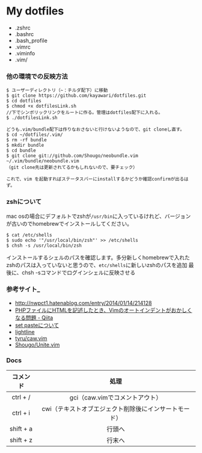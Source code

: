 # My dotfiles
* .zshrc
* .bashrc
* .bash_profile
* .vimrc
* .viminfo
* .vim/

### 他の環境での反映方法
``` 
$ ユーザーディレクトリ（~：チルダ配下）に移動
$ git clone https://github.com/kayawari/dotfiles.git
$ cd dotfiles
$ chmod +x dotfilesLink.sh
//下でシンボリックリンクをルートに作る。管理はdotfiles配下に入れる。
$ ./dotfilesLink.sh 

どうも.vim/bundle配下は作りなおさないと行けないようなので、git cloneし直す。
$ cd ~/dotfiles/.vim/
$ rm -rf bundle
$ mkdir bundle
$ cd bundle
$ git clone git://github.com/Shougo/neobundle.vim ~/.vim/bundle/neobundle.vim
（git clone先は更新されてるかもしれないので、要チェック）

これで、vim を起動すればステータスバーにinstallするかどうか確認confirmが出るはず。
```

### zshについて
mac osの場合にデフォルトでzshが`/usr/bin`に入っているけれど、バージョンが古いのでhomebrewでインストールしてください。
```
$ cat /etc/shells
$ sudo echo '"/usr/local/bin/zsh"' >> /etc/shells
$ chsh -s /usr/local/bin/zsh
```
インストールするシェルのパスを確認します。多分新しくhomebrewで入れたzshのパスは入っていないと思うので、`etc/shells`に新しいzshのパスを追加
最後に、chsh -sコマンドでログインシェルに反映させる

### 参考サイト_
* http://nwpct1.hatenablog.com/entry/2014/01/14/214128
* [PHPファイルにHTMLを記述したとき、Vimのオートインデントがおかしくなる問題 - Qiita](http://qiita.com/hashiohiro/items/71a47061e91b61bbb189)
* [set pasteについて](http://qiita.com/quwa/items/019250dbca167985fe32)
* [lightline](https://github.com/itchyny/lightline.vim)
* [tyru/caw.vim](https://github.com/tyru/caw.vim)
* [Shougo/Unite.vim](https://github.com/Shougo/unite.vim)

### Docs
|コメンド|処理|
|:----------:|:-----------:|
|ctrl + /|gci（caw.vimでコメントアウト）|
|ctrl + i|cwi（テキストオブエジェクト削除後にインサートモード）|
|shift + a|行頭へ|
|shift + z|行末へ|
